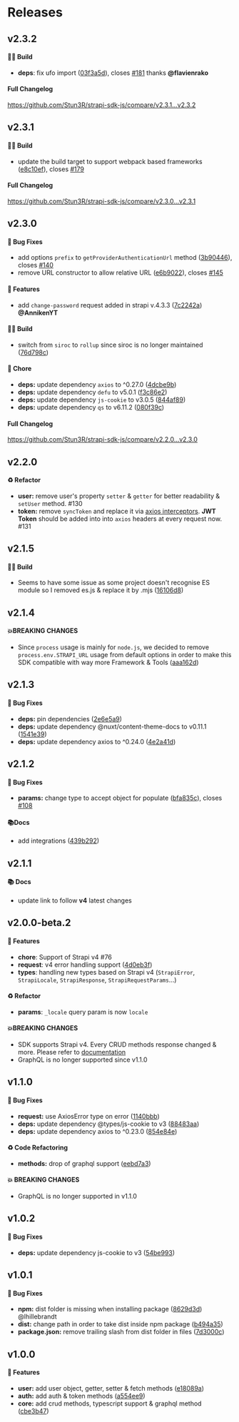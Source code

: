 # Releases

## v2.3.2

#### 👷‍♂️ Build

- **deps**: fix ufo import ([03f3a5d](https://github.com/Stun3R/strapi-sdk-js/commit/03f3a5d0fd674e12cc015cc16aad1b093e697950)), closes [#181](https://github.com/Stun3R/strapi-sdk-js/issues/181) thanks **@flavienrako**

#### Full Changelog
https://github.com/Stun3R/strapi-sdk-js/compare/v2.3.1...v2.3.2

## v2.3.1

#### 👷‍♂️ Build

- update the build target to support webpack based frameworks ([e8c10ef](https://github.com/Stun3R/strapi-sdk-js/commit/e8c10ef74f757cb36d622b785c2d3ef4637fee54)), closes [#179](https://github.com/Stun3R/strapi-sdk-js/issues/179)

#### Full Changelog
https://github.com/Stun3R/strapi-sdk-js/compare/v2.3.0...v2.3.1

## v2.3.0

#### 🐛 Bug Fixes

- add options `prefix` to `getProviderAuthenticationUrl` method ([3b90446](https://github.com/Stun3R/strapi-sdk-js/commit/3b904463da52741cc88d9e7dbd09c20235f63e93)), closes [#140](https://github.com/Stun3R/strapi-sdk-js/issues/140)
- remove URL constructor to allow relative URL ([e6b9022](https://github.com/Stun3R/strapi-sdk-js/commit/e6b9022585fbf7dd8a01ffa219138f8e4bf5b533)), closes [#145](https://github.com/Stun3R/strapi-sdk-js/issues/145)

#### 🚀 Features

- add `change-password` request added in strapi v.4.3.3 ([7c2242a](https://github.com/Stun3R/strapi-sdk-js/commit/7c2242abfffd4237b1fe8c604fdf71c6adeb1baf)) **@AnnikenYT**

#### 👷‍♂️ Build

- switch from `siroc` to `rollup` since siroc is no longer maintained ([76d798c](https://github.com/Stun3R/strapi-sdk-js/commit/76d798c5937511e431ab886d23454e730ad1b0d5))

#### 🏡 Chore

- **deps:** update dependency `axios` to ^0.27.0 ([4dcbe9b](https://github.com/Stun3R/strapi-sdk-js/commit/4dcbe9b7c689d16fdded207f5bd8ad78ece8ac24))
- **deps:** update dependency `defu` to v5.0.1 ([f3c86e2](https://github.com/Stun3R/strapi-sdk-js/commit/f3c86e27ab50e08c3d7d399a4dcd395e369699ab))
- **deps:** update dependency `js-cookie` to v3.0.5 ([844af89](https://github.com/Stun3R/strapi-sdk-js/commit/844af89186d9c86ee8103fd40a8aa078f6be11ca))
- **deps:** update dependency `qs` to v6.11.2 ([080f39c](https://github.com/Stun3R/strapi-sdk-js/commit/080f39c4de6c37e8b76919bd9f98b459690dd871))

#### Full Changelog
https://github.com/Stun3R/strapi-sdk-js/compare/v2.2.0...v2.3.0

## v2.2.0

#### ♻️ Refactor

* **user:** remove user's property `setter` & `getter` for better readability & `setUser` method. #130
* **token:** remove `syncToken` and replace it via [axios interceptors](https://axios-http.com/docs/interceptors). **JWT Token** should be added into into `axios` headers at every request now. #131 

## v2.1.5

#### 👷‍♂️ Build

- Seems to have some issue as some project doesn't recognise ES module so I removed es.js & replace it by .mjs ([16106d8](https://github.com/Stun3R/strapi-sdk-js/commit/16106d8f00a2a814eaf4f1d7710a0cec67132ddd))

## v2.1.4

#### 💥**BREAKING CHANGES**

* Since `process` usage is mainly for `node.js`, we decided to remove `process.env.STRAPI_URL` usage from default options in order to make this SDK compatible with way more Framework & Tools ([aaa162d](https://github.com/Stun3R/strapi-sdk-js/commit/aaa162d53bc656a149da8d2aacc9560a42a11d55))

## v2.1.3

#### 🐛 Bug Fixes

* **deps:** pin dependencies ([2e6e5a9](https://github.com/Stun3R/strapi-sdk-js/commit/2e6e5a984e3c3bce226bdb0a55218d6707cc0488))
* **deps:** update dependency @nuxt/content-theme-docs to v0.11.1 ([1541e39](https://github.com/Stun3R/strapi-sdk-js/commit/1541e392bb9e70ee7cdc65fa1362358518c0d084))
* **deps:** update dependency axios to ^0.24.0 ([4e2a41d](https://github.com/Stun3R/strapi-sdk-js/commit/4e2a41d5a3ffca07cf502d488ce9caea809f4bbc))

## v2.1.2

#### 🐛 Bug Fixes

* **params:** change type to accept object for populate ([bfa835c](https://github.com/Stun3R/strapi-sdk-js/commit/bfa835c6d01425049f7d675f96316516d59bca5d)), closes [#108](https://github.com/Stun3R/strapi-sdk-js/issues/108)


#### 📚Docs

* add integrations ([439b292](https://github.com/Stun3R/strapi-sdk-js/commit/439b2926e474c06a0e581f9af7c1ad08c5eb7282))

## v2.1.1

#### 📚 Docs

* update link to follow **v4** latest changes

## v2.0.0-beta.2

#### 🚀 Features

* **chore**: Support of Strapi v4 #76
* **request**: v4 error handling support ([4d0eb3f](https://github.com/Stun3R/strapi-sdk-js/commit/4d0eb3f50ed9796e7dd3837cd45a2d926e9679d5))
* **types**: handling new types based on Strapi v4 (`StrapiError`, `StrapiLocale`, `StrapiResponse`, `StrapiRequestParams`...)

#### ♻️ Refactor

* **params**: `_locale` query param is now `locale`

#### 💥**BREAKING CHANGES**

* SDK supports Strapi v4. Every CRUD methods response changed & more. Please refer to [documentation](https://strapi-sdk-js.netlify.app)
* GraphQL is no longer supported since v1.1.0

## v1.1.0

#### 🐛 Bug Fixes

* **request:** use AxiosError type on error ([1140bbb](https://github.com/Stun3R/strapi-sdk-js/commit/1140bbb990c37e492aa8d457a1e65ff5a0ac24ed))
* **deps:** update dependency @types/js-cookie to v3 ([88483aa](https://github.com/Stun3R/strapi-sdk-js/commit/88483aa0ff841c440716bbe1014ff8a6ef58c27f))
* **deps:** update dependency axios to ^0.23.0 ([854e84e](https://github.com/Stun3R/strapi-sdk-js/commit/854e84e02cdb818a69dddfecb8c1530f791609c4))

#### ♻️ Code Refactoring

* **methods:** drop of graphql support ([eebd7a3](https://github.com/Stun3R/strapi-sdk-js/commit/eebd7a34ddbce216ba0e8b3f5a3f95c0a0a5add5))


#### 💥 BREAKING CHANGES

* GraphQL is no longer supported in v1.1.0

## v1.0.2

#### 🐛 Bug Fixes

* **deps:** update dependency js-cookie to v3 ([54be993](https://github.com/Stun3R/strapi-sdk-js/commit/54be993f1c02949fb320786bca409681eb6c9ed0))

## v1.0.1

#### 🐛 Bug Fixes

* **npm:** dist folder is missing when installing package ([8629d3d](https://github.com/Stun3R/strapi-sdk-js/commit/8629d3d85f399925f1697a5ab39881f47e1fe5fa)) @lhillebrandt 
* **dist:** change path in order to take dist inside npm package ([b494a35](https://github.com/Stun3R/strapi-sdk-js/commit/b494a352cb5559a8e9a2e2e931ee30a67836ef82))
* **package.json:** remove trailing slash from dist folder in files ([7d3000c](https://github.com/Stun3R/strapi-sdk-js/commit/7d3000c15f63443d03971bc510cecf86ae530983))

## v1.0.0

#### 🚀 Features

* **user:** add user object, getter, setter & fetch methods ([e18089a](https://github.com/Stun3R/strapi-sdk-js/commit/e18089ae31446eeaff49c6e8a01250bc5cbe14ac))
* **auth:** add auth & token methods ([a554ee9](https://github.com/Stun3R/strapi-sdk-js/commit/a554ee9930f3dc87e792afaba571e84143707528))
* **core:** add crud methods, typescript support & graphql method ([cbe3b47](https://github.com/Stun3R/strapi-sdk-js/commit/cbe3b475dcdf49e3d6a37d594de2c69db8e185f3))

